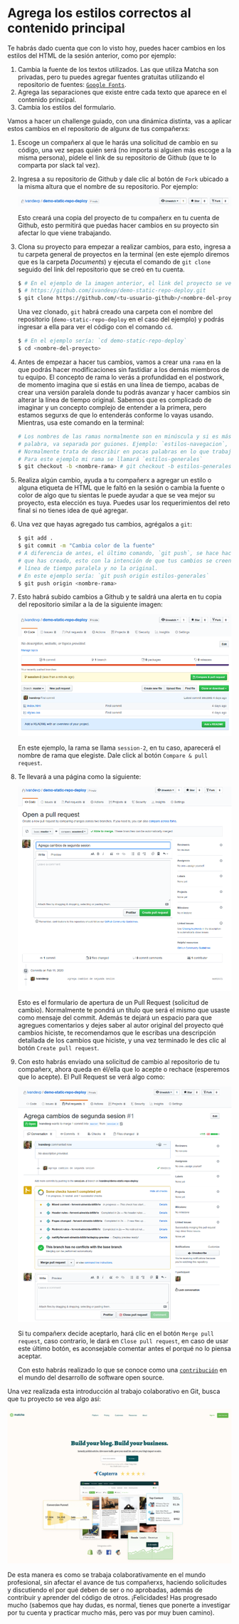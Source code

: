 # Agrega los estilos correctos al contenido principal

Te habrás dado cuenta que con lo visto hoy, puedes hacer cambios en los estilos
del HTML de la sesión anterior, como por ejemplo:

1. Cambia la fuente de los textos utilizados. Las que utiliza Matcha son privadas,
   pero tu puedes agregar fuentes gratuitas utilizando el repositorio de fuentes:
   [`Google Fonts`](https://fonts.google.com/).
2. Agrega las separaciones que existe entre cada texto que aparece en el
   contenido principal.
3. Cambia los estilos del formulario.

Vamos a hacer un challenge guiado, con una dinámica distinta, vas a aplicar
estos cambios en el repositorio de algunx de tus compañerxs:

1. Escoge un compañerx al que le harás una solicitud de cambio en su código, una
   vez sepas quién será (no importa si alguien más escoge a la misma persona),
   pídele el link de su repositorio de Github (que te lo comparta por slack tal
   vez).
2. Ingresa a su repositorio de Github y dale clic al botón de `Fork` ubicado a
   la misma altura que el nombre de su repositorio. Por ejemplo:

   ![Fork de un repositorio](../assets/fork.png)

   Esto creará una copia del proyecto de tu compañerx en tu cuenta de Github,
   esto permitirá que puedas hacer cambios en su proyecto sin afectar lo que
   viene trabajando.

3. Clona su proyecto para empezar a realizar cambios, para esto, ingresa a tu
   carpeta general de proyectos en la terminal (en este ejemplo diremos que es
   la carpeta _Documents_) y ejecuta el comando de `git clone` seguido del link
   del repositorio que se creó en tu cuenta.

   ```bash
   $ # En el ejemplo de la imagen anterior, el link del proyecto se vería así:
   $ # https://github.com/ivandevp/demo-static-repo-deploy.git
   $ git clone https://github.com/<tu-usuario-github>/<nombre-del-proyecto>.git
   ```

   Una vez clonado, `git` habrá creado una carpeta con el nombre del repositorio
   (`demo-static-repo-deploy` en el caso del ejemplo) y podrás ingresar a ella
   para ver el código con el comando `cd`.

   ```bash
   $ # En el ejemplo sería: `cd demo-static-repo-deploy`
   $ cd <nombre-del-proyecto>
   ```

4. Antes de empezar a hacer tus cambios, vamos a crear una `rama` en la que
   podrás hacer modificaciones sin fastidiar a los demás miembros de tu equipo.
   El concepto de rama lo verás a profundidad en el postwork, de momento imagina
   que si estás en una línea de tiempo, acabas de crear una versión paralela
   donde tu podrás avanzar y hacer cambios sin alterar la línea de tiempo
   original. Sabemos que es complicado de imaginar y un concepto complejo de
   entender a la primera, pero estamos segurxs de que lo entenderás conforme lo
   vayas usando. Mientras, usa este comando en la terminal:

   ```bash
   # Los nombres de las ramas normalmente son en minúscula y si es más de una
   # palabra, va separada por guiones. Ejemplo: `estilos-navegacion`, `formulario`.
   # Normalmente trata de describir en pocas palabras en lo que trabajarás.
   # Para este ejemplo mi rama se llamará `estilos-generales`
   $ git checkout -b <nombre-rama> # git checkout -b estilos-generales
   ```

5. Realiza algún cambio, ayuda a tu compañerx a agregar un estilo o alguna
   etiqueta de HTML que le faltó en la sesión o cambia la fuente o color de algo
   que tu sientas le puede ayudar a que se vea mejor su proyecto, esta elección
   es tuya. Puedes usar los requerimientos del reto final si no tienes idea de
   qué agregar.
6. Una vez que hayas agregado tus cambios, agrégalos a `git`:

   ```bash
   $ git add .
   $ git commit -m "Cambia color de la fuente"
   # A diferencia de antes, el último comando, `git push`, se hace hacia la rama
   # que has creado, esto con la intención de que tus cambios se creen en la
   # línea de tiempo paralela y no la original.
   # En este ejemplo sería: `git push origin estilos-generales`
   $ git push origin <nombre-rama>
   ```

7. Esto habrá subido cambios a Github y te saldrá una alerta en tu copia del
   repositorio similar a la de la siguiente imagen:

   ![Alerta de Pull Request](../assets/pr-alert.png)

   En este ejemplo, la rama se llama `session-2`, en tu caso, aparecerá el nombre
   de rama que elegiste. Dale click al botón `Compare & pull request`.

8. Te llevará a una página como la siguiente:

   ![Pull Request](../assets/pr.png)

   Esto es el formulario de apertura de un Pull Request (solicitud de cambio).
   Normalmente te pondrá un título que será el mismo que usaste como mensaje del
   commit. Además te dejará un espacio para que agregues comentarios y dejes
   saber al autor original del proyecto qué cambios hiciste, te recomendamos que
   le escribas una descripción detallada de los cambios que hiciste, y una vez
   terminado le des clic al botón `Create pull request`.

9. Con esto habrás enviado una solicitud de cambio al repositorio de tu compañerx,
   ahora queda en él/ella que lo acepte o rechace (esperemos que lo acepte). El
   Pull Request se verá algo como:

   ![Pull Request enviado](../assets/pr-sent.png)

   Si tu compañerx decide aceptarlo, hará clic en el botón `Merge pull request`,
   caso contrario, le dará en `Close pull request`, en caso de usar este último
   botón, es aconsejable comentar antes el porqué no lo piensa aceptar.

   Con esto habrás realizado lo que se conoce como una [`contribución`](https://blog.nearsoftjobs.com/tu-primera-contribuci%C3%B3n-a-open-source-un-ganar-ganar-c5c93fbb93eb)
   en el mundo del desarrollo de software open source.

Una vez realizada esta introducción al trabajo colaborativo en Git, busca que
tu proyecto se vea algo así:

![Resultado Final - Sesión 2](../assets/end-result.png)

De esta manera es como se trabaja colaborativamente en el mundo profesional,
sin afectar el avance de tus compañerxs, haciendo solicitudes y discutiendo
el por qué deben de ser o no aprobadas, además de contribuir y aprender del
código de otros. ¡Felicidades! Has progresado mucho (sabemos que hay dudas,
es normal, tienes que ponerte a investigar por tu cuenta y practicar mucho
más, pero vas por muy buen camino).
